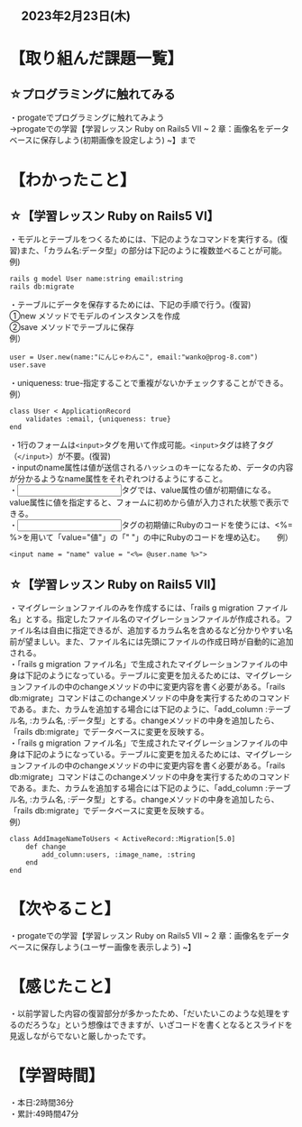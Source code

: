 ## 　2023年2月23日(木)
# 【取り組んだ課題一覧】
## ☆プログラミングに触れてみる
・progateでプログラミングに触れてみよう  
→progateでの学習【学習レッスン Ruby on Rails5 VII ~ 2 章：画像名をデータベースに保存しよう(初期画像を設定しよう) ~】まで
# 【わかったこと】
## ☆【学習レッスン Ruby on Rails5 VI】
・モデルとテーブルをつくるためには、下記のようなコマンドを実行する。(復習)また、「カラム名:データ型」の部分は下記のように複数並べることが可能。  
例)

    rails g model User name:string email:string  
    rails db:migrate 
・テーブルにデータを保存するためには、下記の手順で行う。(復習)  
①new メソッドでモデルのインスタンスを作成  
②save メソッドでテーブルに保存  
例）

    user = User.new(name:"にんじゃわんこ", email:"wanko@prog-8.com")  
    user.save 
・uniqueness: true-指定することで重複がないかチェックすることができる。  
例）  

    class User < ApplicationRecord  
        validates :email, {uniqueness: true}  
    end 
・1行のフォームは```<input>```タグを用いて作成可能。```<input>```タグは終了タグ（```</input>```）が不要。(復習)  
・inputのname属性は値が送信されるハッシュのキーになるため、データの内容が分かるようなname属性をそれぞれつけるようにすること。  
・<input>タグでは、value属性の値が初期値になる。value属性に値を指定すると、フォームに初めから値が入力された状態で表示できる。  
・<input>タグの初期値にRubyのコードを使うには、<%= %>を用いて「value="値"」の「" "」の中にRubyのコードを埋め込む。 　
例）

    <input name = "name" value = "<%= @user.name %>"> 
## ☆【学習レッスン Ruby on Rails5 VII】
・マイグレーションファイルのみを作成するには、「rails g migration ファイル名」とする。指定したファイル名のマイグレーションファイルが作成される。ファイル名は自由に指定できるが、追加するカラム名を含めるなど分かりやすい名前が望ましい。また、ファイル名には先頭にファイルの作成日時が自動的に追加される。  
・「rails g migration ファイル名」で生成されたマイグレーションファイルの中身は下記のようになっている。テーブルに変更を加えるためには、マイグレーションファイルの中のchangeメソッドの中に変更内容を書く必要がある。「rails db:migrate」コマンドはこのchangeメソッドの中身を実行するためのコマンドである。また、カラムを追加する場合には下記のように、「add_column :テーブル名, :カラム名, :データ型」とする。changeメソッドの中身を追加したら、「rails db:migrate」でデータベースに変更を反映する。  
・「rails g migration ファイル名」で生成されたマイグレーションファイルの中身は下記のようになっている。テーブルに変更を加えるためには、マイグレーションファイルの中のchangeメソッドの中に変更内容を書く必要がある。「rails db:migrate」コマンドはこのchangeメソッドの中身を実行するためのコマンドである。また、カラムを追加する場合には下記のように、「add_column :テーブル名, :カラム名, :データ型」とする。changeメソッドの中身を追加したら、「rails db:migrate」でデータベースに変更を反映する。  
例）
    
    class AddImageNameToUsers < ActiveRecord::Migration[5.0]  
        def change  
            add_column:users, :image_name, :string  
        end  
    end
# 【次やること】
・progateでの学習【学習レッスン Ruby on Rails5 VII ~ 2 章：画像名をデータベースに保存しよう(ユーザー画像を表示しよう) ~】
# 【感じたこと】
・以前学習した内容の復習部分が多かったため、「だいたいこのような処理をするのだろうな」という想像はできますが、いざコードを書くとなるとスライドを見返しながらでないと厳しかったです。
# 【学習時間】
・本日:2時間36分  
・累計:49時間47分

